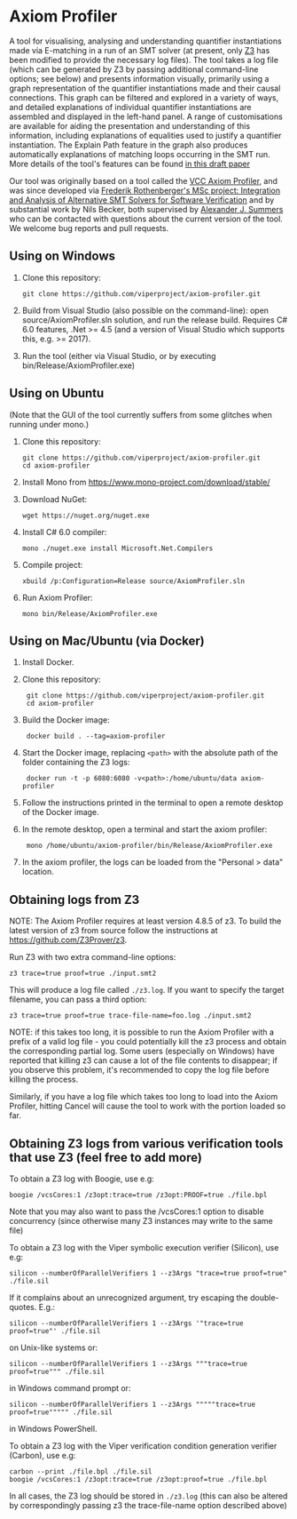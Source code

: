 # Axiom Profiler

A tool for visualising, analysing and understanding quantifier instantiations made via E-matching in a run of an SMT solver (at present, only [Z3](https://github.com/Z3Prover/z3) has been modified to provide the necessary log files). The tool takes a log file (which can be generated by Z3 by passing additional command-line options; see below) and presents information visually, primarily using a graph representation of the quantifier instantiations made and their causal connections. This graph can be filtered and explored in a variety of ways, and detailed explanations of individual quantifier instantiations are assembled and displayed in the left-hand panel. A range of customisations are available for aiding the presentation and understanding of this information, including explanations of equalities used to justify a quantifier instantiation. The Explain Path feature in the graph also produces automatically explanations of matching loops occurring in the SMT run. More details of the tool's features can be found [in this draft paper](http://people.inf.ethz.ch/summersa/wiki/lib/exe/fetch.php?media=papers:axiomprofiler.pdf)

Our tool was originally based on a tool called the [VCC Axiom Profiler](http://vcc.codeplex.com/SourceControl/latest#vcc/Tools/Z3Visualizer/), and was since developed via [Frederik Rothenberger's MSc project: Integration and Analysis of Alternative SMT Solvers for Software Verification](http://www.pm.inf.ethz.ch/education/student-projects/completedprojects.html) and by substantial work by Nils Becker, both supervised by [Alexander J. Summers](http://people.inf.ethz.ch/summersa/) who can be contacted with questions about the current version of the tool. We welcome bug reports and pull requests.

## Using on Windows

1.  Clone this repository:

        git clone https://github.com/viperproject/axiom-profiler.git
        
2.  Build from Visual Studio (also possible on the command-line): open source/AxiomProfiler.sln solution, and run the release build. Requires C# 6.0 features, .Net >= 4.5 (and a version of Visual Studio which supports this, e.g. >= 2017).
        
3.  Run the tool (either via Visual Studio, or by executing bin/Release/AxiomProfiler.exe)

## Using on Ubuntu

(Note that the GUI of the tool currently suffers from some glitches when running under mono.)

1.  Clone this repository:

        git clone https://github.com/viperproject/axiom-profiler.git
        cd axiom-profiler

2.  Install Mono from https://www.mono-project.com/download/stable/
3.  Download NuGet:

        wget https://nuget.org/nuget.exe

4.  Install C# 6.0 compiler:

        mono ./nuget.exe install Microsoft.Net.Compilers

5.  Compile project:

        xbuild /p:Configuration=Release source/AxiomProfiler.sln

6.  Run Axiom Profiler:

        mono bin/Release/AxiomProfiler.exe

## Using on Mac/Ubuntu (via Docker)

1. Install Docker.
2. Clone this repository:

        git clone https://github.com/viperproject/axiom-profiler.git
        cd axiom-profiler

3. Build the Docker image:

        docker build . --tag=axiom-profiler

4. Start the Docker image, replacing `<path>` with the absolute path of the folder containing the Z3 logs:

        docker run -t -p 6080:6080 -v<path>:/home/ubuntu/data axiom-profiler

5. Follow the instructions printed in the terminal to open a remote desktop of the Docker image.
6. In the remote desktop, open a terminal and start the axiom profiler:

        mono /home/ubuntu/axiom-profiler/bin/Release/AxiomProfiler.exe

7. In the axiom profiler, the logs can be loaded from the "Personal > data" location.

## Obtaining logs from Z3

NOTE: The Axiom Profiler requires at least version 4.8.5 of z3. To build the latest version of z3 from source follow the instructions at https://github.com/Z3Prover/z3.

Run Z3 with two extra command-line options:

    z3 trace=true proof=true ./input.smt2

This will produce a log file called `./z3.log`.
If you want to specify the target filename, you can pass a third option:

    z3 trace=true proof=true trace-file-name=foo.log ./input.smt2

NOTE: if this takes too long, it is possible to run the Axiom Profiler with a prefix of a valid log file - you could potentially kill the z3 process and obtain the corresponding partial log. Some users (especially on Windows) have reported that killing z3 can cause a lot of the file contents to disappear; if you observe this problem, it's recommended to copy the log file before killing the process.

Similarly, if you have a log file which takes too long to load into the Axiom Profiler, hitting Cancel will cause the tool to work with the portion loaded so far.

## Obtaining Z3 logs from various verification tools that use Z3 (feel free to add more)

To obtain a Z3 log with Boogie, use e.g:

    boogie /vcsCores:1 /z3opt:trace=true /z3opt:PROOF=true ./file.bpl

Note that you may also want to pass the /vcsCores:1 option to disable concurrency (since otherwise many Z3 instances may write to the same file)

To obtain a Z3 log with the Viper symbolic execution verifier (Silicon), use e.g:

    silicon --numberOfParallelVerifiers 1 --z3Args "trace=true proof=true" ./file.sil

If it complains about an unrecognized argument, try escaping the double-quotes. E.g.:

    silicon --numberOfParallelVerifiers 1 --z3Args '"trace=true proof=true"' ./file.sil
    
on Unix-like systems or:

    silicon --numberOfParallelVerifiers 1 --z3Args """trace=true proof=true""" ./file.sil

in Windows command prompt or:

    silicon --numberOfParallelVerifiers 1 --z3Args """""trace=true proof=true""""" ./file.sil

in Windows PowerShell.

To obtain a Z3 log with the Viper verification condition generation verifier (Carbon), use e.g:

    carbon --print ./file.bpl ./file.sil
    boogie /vcsCores:1 /z3opt:trace=true /z3opt:proof=true ./file.bpl

In all cases, the Z3 log should be stored in `./z3.log` (this can also be altered by correspondingly passing z3 the trace-file-name option described above)
